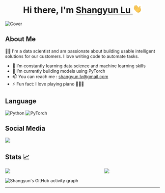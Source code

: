 <h1 align="center" >Hi there, I'm <a href="https://www.linkedin.com/in/shangyun-lu/" target="_blank"> Shangyun Lu </a><img src="https://github.com/ABSphreak/ABSphreak/blob/master/gifs/Hi.gif" width="30px"></h1>

![Cover](https://github.com/sylvao08/sylvao08/blob/main/profile.png)

## About Me

👩‍💻 I'm a data scientist and am passionate about building usable intelligent solutions for our customers. I love writing code to automate tasks.

- 🔭 I’m constantly learning data science and machine learning skills
- 🌱 I’m currently building models using PyTorch 
- 📫 You can reach me : shangyun.lv@gmail.com
- ⚡ Fun fact: I love playing piano 🎹🎼🎶
## Language
![Python](https://img.shields.io/badge/Python-3776AB?style=for-the-badge&logo=python&logoColor=white)
![PyTorch](https://img.shields.io/badge/PyTorch-%23EE4C2C.svg?style=for-the-badge&logo=PyTorch&logoColor=white)

## Social Media

[<img src="https://img.shields.io/badge/linkedin-%230077B5.svg?style=for-the-badge&logo=linkedin&logoColor=white" />](https://www.linkedin.com/in/shangyun-lu/)

## Stats 📈
<p align="center" height="500">
  <img width="60%" align="left" src="https://github-readme-stats.vercel.app/api?username=sylvao08&show_icons=true" />
  <a href="https://github.com/sylvao08/github-readme-stats"><img width="36%" align="right" src="https://github-readme-stats.vercel.app/api/top-langs/?username=sylvao08" /></a>
  <br>
</p>

![Shangyun's GitHub activity graph](https://activity-graph.herokuapp.com/graph?username=sylvao08&theme=xcode)
<hr>
